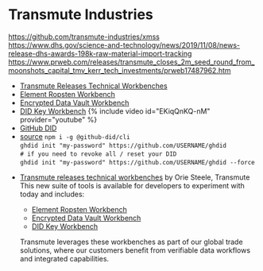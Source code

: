# Transmute Industries

https://github.com/transmute-industries/xmss
https://www.dhs.gov/science-and-technology/news/2019/11/08/news-release-dhs-awards-198k-raw-material-import-tracking
https://www.prweb.com/releases/transmute_closes_2m_seed_round_from_moonshots_capital_tmv_kerr_tech_investments/prweb17487962.htm
- [Transmute Releases Technical Workbenches](https://medium.com/transmute-techtalk/transmute-releases-technical-workbenches-892f8140ac6e)
- [Element Ropsten Workbench](http://staging.element.transmute.industries/)
- [Encrypted Data Vault Workbench](https://staging.data-vault.transmute.industries/)
- [DID Key Workbench](http://did.key.transmute.industries/)
{% include video id="EKiqQnKQ-nM" provider="youtube" %}
- [GitHub DID](https://github-did.com/) 
- [source](https://www.npmjs.com/package/@transmute/github-did)
`npm i -g @github-did/cli`\
`ghdid init "my-password" https://github.com/USERNAME/ghdid`\
`# if you need to revoke all / reset your DID`\
`ghdid init "my-password" https://github.com/USERNAME/ghdid --force`
* [Transmute releases technical workbenches](https://medium.com/transmute-techtalk/transmute-releases-technical-workbenches-892f8140ac6e) by Orie Steele, Transmute
  This new suite of tools is available for developers to experiment with today and includes:
  - [Element Ropsten Workbench](http://staging.element.transmute.industries/)
  - [Encrypted Data Vault Workbench](https://staging.data-vault.transmute.industries/)
  - [DID Key Workbench](http://did.key.transmute.industries/)

  Transmute leverages these workbenches as part of our global trade solutions, where our customers benefit from verifiable data workflows and integrated capabilities. 

